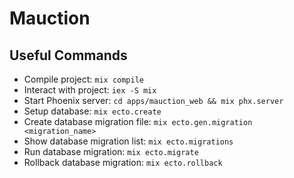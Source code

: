 # Mauction

## Useful Commands

- Compile project: `mix compile`
- Interact with project: `iex -S mix`
- Start Phoenix server: `cd apps/mauction_web && mix phx.server`
- Setup database: `mix ecto.create`
- Create database migration file: `mix ecto.gen.migration <migration_name>`
- Show database migration list: `mix ecto.migrations`
- Run database migration: `mix ecto.migrate`
- Rollback database migration: `mix ecto.rollback`
